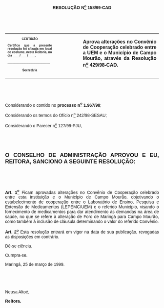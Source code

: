<BODY>

<B><FONT FACE="Arial"><P ALIGN="CENTER"></P>
<P ALIGN="CENTER">RESOLU&Ccedil;&Atilde;O  N<U><SUP>o</U></SUP> 158/99-CAD</P>
<P ALIGN="JUSTIFY"></P>
<P ALIGN="JUSTIFY">&nbsp;</P>
</B><P ALIGN="JUSTIFY">&nbsp;</P></FONT>
<TABLE CELLSPACING=0 BORDER=0 CELLPADDING=7 WIDTH=621>
<TR><TD WIDTH="32%" VALIGN="TOP">
<B><FONT FACE="Arial" SIZE=1><P ALIGN="CENTER">CERTID&Atilde;O</P>
<P ALIGN="JUSTIFY">   Certifico que a presente resolu&ccedil;&atilde;o foi afixada em local de costume, nesta Reitoria, no dia ____/____/____.</P>
<P ALIGN="JUSTIFY"></P>
<P ALIGN="JUSTIFY">_________________________</P>
<P ALIGN="CENTER">Secret&aacute;ria</B></FONT></TD>
<TD WIDTH="17%" VALIGN="TOP">&nbsp;</TD>
<TD WIDTH="52%" VALIGN="TOP">
<B><FONT FACE="Arial"><P ALIGN="JUSTIFY">Aprova altera&ccedil;&otilde;es no Conv&ecirc;nio de Coopera&ccedil;&atilde;o celebrado entre a UEM e o Munic&iacute;pio de Campo Mour&atilde;o, atrav&eacute;s da Resolu&ccedil;&atilde;o n<U><SUP>o</U></SUP> 429/98-CAD.</B></FONT></TD>
</TR>
</TABLE>

<FONT FACE="Arial"><P ALIGN="JUSTIFY"></P>
<P ALIGN="JUSTIFY">&nbsp;</P>
<P ALIGN="JUSTIFY">&nbsp;</P>
<P ALIGN="JUSTIFY">&#9;Considerando o contido no <B>processo n<U><SUP>o</U></SUP> 1.967/98</B>;</P>
<P ALIGN="JUSTIFY">&#9;Considerando os termos do Of&iacute;cio n<U><SUP>o</U></SUP> 242/98-SESAU;</P>
<P ALIGN="JUSTIFY">&#9;Considerando o Parecer n<U><SUP>o</U></SUP> 127/99-PJU,</P>
<B><P ALIGN="JUSTIFY"></P>
<P ALIGN="JUSTIFY">&nbsp;</P>
<P ALIGN="JUSTIFY">&nbsp;</P>
</FONT><FONT FACE="Arial" SIZE=4><P ALIGN="JUSTIFY">O CONSELHO DE ADMINISTRA&Ccedil;&Atilde;O APROVOU E EU, REITORA, SANCIONO A SEGUINTE RESOLU&Ccedil;&Atilde;O:</P>
</FONT><FONT FACE="Arial"><P ALIGN="JUSTIFY"></P>
<P ALIGN="JUSTIFY">&nbsp;</P>
<P ALIGN="JUSTIFY">&nbsp;</P>
</B><P ALIGN="JUSTIFY">&#9;<B>Art. 1<U><SUP>o</B></U></SUP> Ficam aprovadas altera&ccedil;&otilde;es no Conv&ecirc;nio de Coopera&ccedil;&atilde;o celebrado entre esta institui&ccedil;&atilde;o e o Munic&iacute;pio de Campo Mour&atilde;o, objetivando o estabelecimento de coopera&ccedil;&atilde;o entre o Laborat&oacute;rio de Ensino, Pesquisa e Extens&atilde;o de Medicamentos (LEPEMC/UEM) e o referido Munic&iacute;pio, visando o fornecimento de medicamentos para dar atendimento &agrave;s demandas na &aacute;rea de sa&uacute;de, no que se refere &agrave; altera&ccedil;&atilde;o de Foro de Maring&aacute; para Campo Mour&atilde;o, como tamb&eacute;m &agrave; inclus&atilde;o de cl&aacute;usula determinando o valor do referido Conv&ecirc;nio.</P>
<B><P ALIGN="JUSTIFY">&#9;Art. 2<U><SUP>o</U></SUP> </B>Esta resolu&ccedil;&atilde;o entrar&aacute; em vigor na data de sua publica&ccedil;&atilde;o, revogadas as disposi&ccedil;&otilde;es em contr&aacute;rio.</P>
<P ALIGN="JUSTIFY">&#9;D&ecirc;-se ci&ecirc;ncia.</P>
<P ALIGN="JUSTIFY">&#9;Cumpra-se.</P>
<P ALIGN="JUSTIFY"></P>
<P ALIGN="JUSTIFY">&#9;&#9;&#9;&#9;&#9;&#9;Maring&aacute;, 25 de mar&ccedil;o de 1999.</P>
<P ALIGN="JUSTIFY"></P>
<P ALIGN="JUSTIFY">&nbsp;</P>
<P ALIGN="JUSTIFY">&nbsp;</P>
<P ALIGN="JUSTIFY">&#9;&#9;&#9;&#9;&#9;&#9;Neusa Alto&eacute;,</P>
<P ALIGN="JUSTIFY">&#9;&#9;&#9;&#9;&#9;&#9;<B>Reitora.</P>
</B></FONT><FONT SIZE=2><P ALIGN="JUSTIFY"></P></FONT></BODY>
